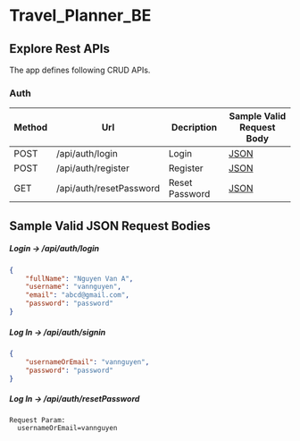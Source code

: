 # Travel_Planner_BE

## Explore Rest APIs

The app defines following CRUD APIs.

### Auth

| Method | Url                     | Decription     | Sample Valid Request Body | 
|--------|-------------------------|----------------|---------------------------|
| POST   | /api/auth/login         | Login          | [JSON](#login)            |
| POST   | /api/auth/register      | Register       | [JSON](#register)         |
| GET    | /api/auth/resetPassword | Reset Password | [JSON](#resetPassword)    |



## Sample Valid JSON Request Bodies

##### <a id="register">Login -> /api/auth/login</a>
```json
{
	"fullName": "Nguyen Van A",
	"username": "vannguyen",
	"email": "abcd@gmail.com",
	"password": "password"
}
```

##### <a id="login">Log In -> /api/auth/signin</a>
```json
{
	"usernameOrEmail": "vannguyen",
	"password": "password"
}
```

##### <a id="resetPassword">Log In -> /api/auth/resetPassword</a>
```code
Request Param:
  usernameOrEmail=vannguyen
```
